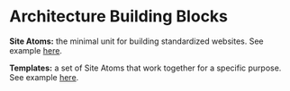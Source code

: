 # Architecture Building Blocks

**Site Atoms:** the minimal unit for building standardized websites. See example [here](../../../Images/31_Building_Block_Site_Atom.png).

**Templates:** a set of Site Atoms that work together for a specific purpose. See example [here](../../../Images/32_Building_Block_Template.png).

